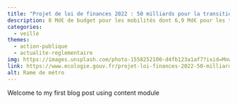 ```yaml
---
title: "Projet de loi de finances 2022 : 50 milliards pour la transition écologique"
description: 8 Md€ de budget pour les mobilités dont 6,9 Md€ pour les transports et infrastructures
categories: 
  - veille
themes: 
  - action-publique
  - actualite-reglementaire
img: https://images.unsplash.com/photo-1558252100-d4fb123a1af7?ixid=MnwxMjA3fDB8MHxwaG90by1wYWdlfHx8fGVufDB8fHx8&ixlib=rb-1.2.1&auto=format&fit=crop&w=889&q=80
link: https://www.ecologie.gouv.fr/projet-loi-finances-2022-50-milliards-transition-ecologique
alt: Rame de métro
---
```



Welcome to my first blog post using content module
